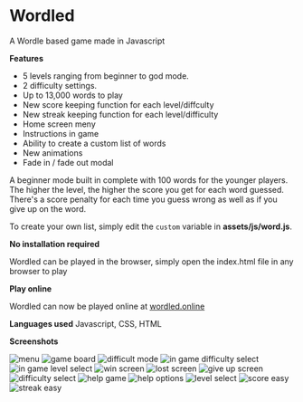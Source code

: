# Wordled
A Wordle based game made in Javascript

**Features**

- 5 levels ranging from beginner to god mode.
- 2 difficulty settings.
- Up to 13,000 words to play
- New score keeping function for each level/diffculty
- New streak keeping function for each level/difficulty
- Home screen meny
- Instructions in game
- Ability to create a custom list of words
- New animations
- Fade in / fade out modal

A beginner mode built in complete with 100 words for the younger players. The higher the level, the higher the score you get for each word guessed. There's a score penalty for each time you guess wrong as well as if you give up on the word.

To create your own list, simply edit the ```custom``` variable in **assets/js/word.js**.

**No installation required**

Wordled can be played in the browser, simply open the index.html file in any browser to play

**Play online**

Wordled can now be played online at [wordled.online](https://wordled.online)

**Languages used**
Javascript, CSS, HTML

**Screenshots**

![menu](https://user-images.githubusercontent.com/95859352/152353450-3c0fba45-0341-4902-9e27-23a1c757b2aa.png)
![game board](https://user-images.githubusercontent.com/95859352/152353492-a706e77f-9a7e-4d09-8a43-8a5c1470e7f3.png)
![difficult mode](https://user-images.githubusercontent.com/95859352/152353527-08d8ccdc-3fc9-4fac-a391-d0a960e2b0e3.png)
![in game difficulty select](https://user-images.githubusercontent.com/95859352/152353560-169070f7-e5a1-4910-9f9d-d5f2f577767b.png)
![in game level select](https://user-images.githubusercontent.com/95859352/152353576-26b10328-ad48-4a62-af6b-524ab6483bcd.png)
![win screen](https://user-images.githubusercontent.com/95859352/152353619-8f52aa36-c5be-4547-8388-80b0fe3ea6d1.png)
![lost screen](https://user-images.githubusercontent.com/95859352/152353641-5b75aa4f-7aef-47f4-9c70-fbb5fbb29683.png)
![give up screen](https://user-images.githubusercontent.com/95859352/152353678-957e89cd-9b39-4670-8cbe-ef79e7c3709d.png)
![difficulty select](https://user-images.githubusercontent.com/95859352/152353707-22f6603c-46c4-4b20-b570-1bd6a0aaac2a.png)
![help game](https://user-images.githubusercontent.com/95859352/152353727-ca94dcb1-97ae-4ec5-8bd7-f2927015693a.png)
![help options](https://user-images.githubusercontent.com/95859352/152353749-85167c57-bacb-4ba1-991b-24d2cf3d597b.png)
![level select](https://user-images.githubusercontent.com/95859352/152353776-aeed8993-6e8d-407f-8656-4c2bc0171c39.png)
![score easy](https://user-images.githubusercontent.com/95859352/152353797-9ec46bcf-9392-4956-be80-6156980fe541.png)
![streak easy](https://user-images.githubusercontent.com/95859352/152353831-3153054f-f85b-48af-97a6-b4fc5cef132b.png)


